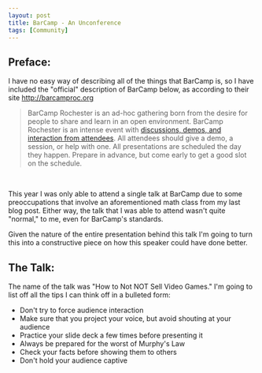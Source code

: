 ```yaml
---
layout: post
title: BarCamp - An Unconference
tags: [Community]
---
```

<h2>Preface:</h2>
<p>I have no easy way of describing all of the things that BarCamp is, so I have included the "official" description of BarCamp below, as according to their site <a href="http://barcamproc.org">http://barcamproc.org</a></p>
<blockquote><p>BarCamp Rochester is an ad-hoc gathering born from the desire for people to share and learn in an open environment. BarCamp Rochester is an intense event with <a href="http://barcamproc.org/attendees/">discussions, demos, and interaction from attendees</a>. All attendees should give a demo, a session, or help with one. All presentations are scheduled the day they happen. Prepare in advance, but come early to get a good slot on the schedule.</p></blockquote>
<p>&nbsp;</p>
<p>This year I was only able to attend a single talk at BarCamp due to some preoccupations that involve an aforementioned math class from my last blog post. Either way, the talk that I was able to attend wasn't quite "normal," to me, even for BarCamp's standards.</p>
<p>Given the nature of the entire presentation behind this talk I'm going to turn this into a constructive piece on how this speaker could have done better.</p>
<h2>The Talk:</h2>
<p>The name of the talk was "How to Not NOT Sell Video Games." I'm going to list off all the tips I can think off in a bulleted form:</p>
<ul>
<li>Don't try to force audience interaction</li>
<li>Make sure that you project your voice, but avoid shouting at your audience</li>
<li>Practice your slide deck a few times before presenting it</li>
<li>Always be prepared for the worst of Murphy's Law</li>
<li>Check your facts before showing them to others</li>
<li>Don't hold your audience captive</li>
</ul>
